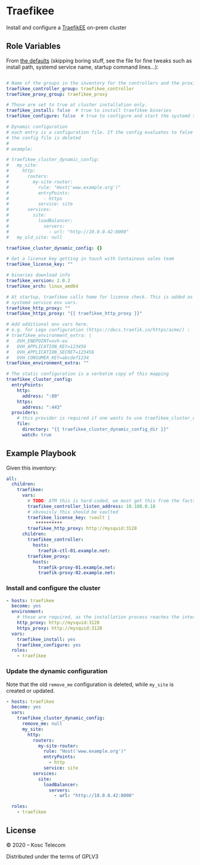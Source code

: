 # Traefikee

Install and configure a [TraefikEE](https://containo.us/traefikee/) on-prem cluster

## Role Variables

From [the defaults](./defaults/main.yml) (skipping boring stuff, see the file for fine tweaks such
as install path, systemd service name, startup command lines...):

```yaml

# Name of the groups in the inventory for the controllers and the proxies
traefikee_controller_group: traefikee_controller
traefikee_proxy_group: traefikee_proxy

# Those are set to true at cluster installation only.
traefikee_install: false  # true to install traefikee binaries
traefikee_configure: false  # true to configure and start the systemd services

# Dynamic configuration
# each entry is a configuration file. If the config evaluates to false
# the config file is deleted
#
# example:

# traefikee_cluster_dynamic_config:
#   my_site:
#     http:
#       routers:
#         my-site-router:
#           rule: "Host('www.example.org')"
#           entryPoints:
#             - https
#           service: site
#       services:
#         site:
#           loadBalancer:
#             servers:
#               - url: "http://10.0.0.42:8000"
#   my_old_site: null

traefikee_cluster_dynamic_config: {}

# Get a license key getting in touch with Containous sales team
traefikee_license_key: ""

# binaries download info
traefikee_version: 2.0.2
traefikee_arch: linux_amd64

# At startup, traefikee calls home for license check. This is added as
# systemd service env vars.
traefikee_http_proxy: ""
traefikee_https_proxy: "{{ traefikee_http_proxy }}"

# Add additional env vars here.
# e.g. for Lego configuration (https://docs.traefik.io/https/acme/) :
# traefikee_environment_extra: |
#   OVH_ENDPOINT=ovh-eu
#   OVH_APPLICATION_KEY=123456
#   OVH_APPLICATION_SECRET=123456
#   OVH_CONSUMER_KEY=abcdef1234
traefikee_environment_extra: ""

# The static configuration is a verbatim copy of this mapping
traefikee_cluster_config:
  entryPoints:
    http:
      address: ":80"
    https:
      address: ":443"
  providers:
    # this provider is required if one wants to use traefikee_cluster_dynamic_config
    file:
      directory: "{{ traefikee_cluster_dynamic_config_dir }}"
      watch: true
```

## Example Playbook

Given this inventory:

```yaml
all:
  children:
    traefikee:
      vars:
        # TODO: ATM this is hard-coded, we must get this from the facts 
        traefikee_controller_listen_address: 10.108.0.18
        # obvouisly this should be vaulted
        traefikee_license_key: !vault |
           **********
        traefikee_http_proxy: http://mysquid:3128
      children:
        traefikee_controller:
          hosts:
            traefik-ctl-01.example.net:
        traefikee_proxy:
          hosts:
            traefik-proxy-01.example.net:
            traefik-proxy-02.example.net:
```

### Install and configure the cluster

```yaml
- hosts: traefikee
  become: yes
  environment:
    # those are required, as the installation process reaches the internet
    http_proxy: http://mysquid:3128
    https_proxy: http://mysquid:3128
  vars:
    traefikee_install: yes
    traefikee_configure: yes
  roles:
    - traefikee
```

### Update the dynamic configuration

Note that the old `remove_me` configuration is deleted, while `my_site` is
created or updated.

```yaml
- hosts: traefikee
  become: yes
  vars:
    traefikee_cluster_dynamic_config:
      remove_me: null
      my_site:
        http:
          routers:
            my-site-router:
              rule: "Host('www.example.org')"
              entryPoints:
                - http
              service: site
          services:
            site:
              loadBalancer:
                servers:
                  - url: "http://10.0.0.42:8000"

  roles:
    - traefikee
```

## License

© 2020 – Kosc Telecom

Distributed under the terms of GPLV3
